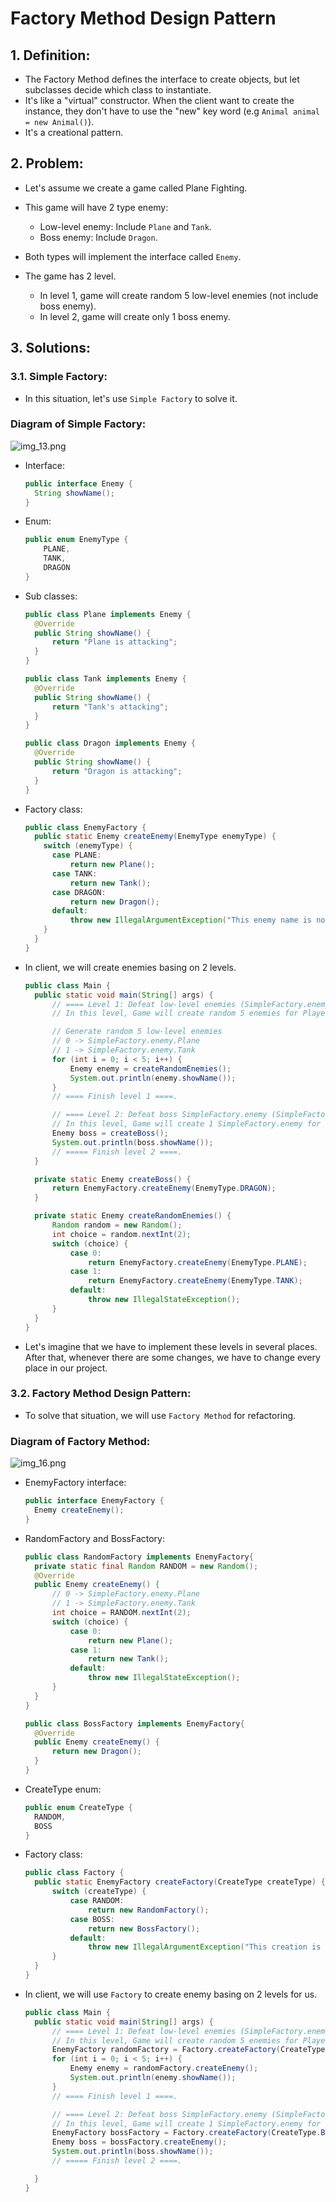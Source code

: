 # Factory Method Design Pattern
## 1. Definition:
- The Factory Method defines the interface to create objects, but let subclasses decide which class to instantiate.
- It's like a "virtual" constructor. When the client want to create the instance, they don't have to use the "new" key word (e.g `Animal animal = new Animal()`).
- It's a creational pattern.


## 2. Problem:
- Let's assume we create a game called Plane Fighting.

- This game will have 2 type enemy:
  - Low-level enemy: Include `Plane` and `Tank`.
  - Boss enemy: Include `Dragon`.
    
- Both types will implement the interface called `Enemy`.  

- The game has 2 level. 
  - In level 1, game will create random 5 low-level enemies (not include boss enemy).
  - In level 2, game will create only 1 boss enemy.
  
## 3. Solutions:
### 3.1. Simple Factory:
- In this situation, let's use `Simple Factory` to solve it.    
### Diagram of Simple Factory:<br/>
  ![img_13.png](img/img_13.png)  
- Interface:<br/>
  ```java
  public interface Enemy {
    String showName();
  } 
  ```
  
- Enum:<br/>
  ```java
  public enum EnemyType {
      PLANE,
      TANK,
      DRAGON
  }
  ```
  
- Sub classes:<br/>
  ```java
  public class Plane implements Enemy {
    @Override
    public String showName() {
        return "Plane is attacking";
    }
  }
  
  public class Tank implements Enemy {
    @Override
    public String showName() {
        return "Tank's attacking";
    }
  }

  public class Dragon implements Enemy {
    @Override
    public String showName() {
        return "Dragon is attacking";
    }
  }
  ```

- Factory class:<br/>
  ```java
  public class EnemyFactory {
    public static Enemy createEnemy(EnemyType enemyType) {
      switch (enemyType) {
        case PLANE:
            return new Plane();
        case TANK:
            return new Tank();
        case DRAGON:
            return new Dragon();
        default:
            throw new IllegalArgumentException("This enemy name is not supported");
      }
    }
  }
  ```
  
- In client, we will create enemies basing on 2 levels.
  ```java
  public class Main {
    public static void main(String[] args) {
        // ==== Level 1: Defeat low-level enemies (SimpleFactory.enemy.Plane, SimpleFactory.enemy.Tank) ====.
        // In this level, Game will create random 5 enemies for Player to defeat.

        // Generate random 5 low-level enemies
        // 0 -> SimpleFactory.enemy.Plane
        // 1 -> SimpleFactory.enemy.Tank
        for (int i = 0; i < 5; i++) {
            Enemy enemy = createRandomEnemies();
            System.out.println(enemy.showName());
        }
        // ==== Finish level 1 ====.

        // ==== Level 2: Defeat boss SimpleFactory.enemy (SimpleFactory.enemy.Dragon) ====.
        // In this level, Game will create 1 SimpleFactory.enemy for Player to defeat.
        Enemy boss = createBoss();
        System.out.println(boss.showName());
        // ===== Finish level 2 ====.
    }

    private static Enemy createBoss() {
        return EnemyFactory.createEnemy(EnemyType.DRAGON);
    }

    private static Enemy createRandomEnemies() {
        Random random = new Random();
        int choice = random.nextInt(2);
        switch (choice) {
            case 0:
                return EnemyFactory.createEnemy(EnemyType.PLANE);
            case 1:
                return EnemyFactory.createEnemy(EnemyType.TANK);
            default:
                throw new IllegalStateException();
        }
    }
  }
  ```

- Let's imagine that we have to implement these levels in several places. After that, whenever there are some changes, we have to change every place in our project.

### 3.2. Factory Method Design Pattern:
- To solve that situation, we will use `Factory Method` for refactoring.

### Diagram of Factory Method:<br/>
  ![img_16.png](img/img_16.png)

- EnemyFactory interface:<br/>
  ```java
  public interface EnemyFactory {
    Enemy createEnemy();
  }
  ```
- RandomFactory and BossFactory:<br/>
  ```java
  public class RandomFactory implements EnemyFactory{
    private static final Random RANDOM = new Random();
    @Override
    public Enemy createEnemy() {
        // 0 -> SimpleFactory.enemy.Plane
        // 1 -> SimpleFactory.enemy.Tank
        int choice = RANDOM.nextInt(2);
        switch (choice) {
            case 0:
                return new Plane();
            case 1:
                return new Tank();
            default:
                throw new IllegalStateException();
        }
    }
  }
  
  public class BossFactory implements EnemyFactory{
    @Override
    public Enemy createEnemy() {
        return new Dragon();
    }
  }
  ```

- CreateType enum:<br/>
  ```java
  public enum CreateType {
    RANDOM,
    BOSS
  }
  ```
- Factory class:<br/>
  ```java
  public class Factory {
    public static EnemyFactory createFactory(CreateType createType) {
        switch (createType) {
            case RANDOM:
                return new RandomFactory();
            case BOSS:
                return new BossFactory();
            default:
                throw new IllegalArgumentException("This creation is not supported");
        }
    } 
  }
  ```
- In client, we will use `Factory` to create enemy basing on 2 levels for us.
  ```java 
  public class Main {
    public static void main(String[] args) {
        // ==== Level 1: Defeat low-level enemies (SimpleFactory.enemy.Plane, SimpleFactory.enemy.Tank) ====.
        // In this level, Game will create random 5 enemies for Player to defeat.
        EnemyFactory randomFactory = Factory.createFactory(CreateType.RANDOM);
        for (int i = 0; i < 5; i++) {
            Enemy enemy = randomFactory.createEnemy();
            System.out.println(enemy.showName());
        }
        // ==== Finish level 1 ====.

        // ==== Level 2: Defeat boss SimpleFactory.enemy (SimpleFactory.enemy.Dragon) ====.
        // In this level, Game will create 1 SimpleFactory.enemy for Player to defeat.
        EnemyFactory bossFactory = Factory.createFactory(CreateType.BOSS);
        Enemy boss = bossFactory.createEnemy();
        System.out.println(boss.showName());
        // ===== Finish level 2 ====.

    }
  }
  ```
  